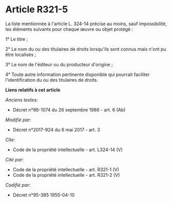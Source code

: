 # Article R321-5

La liste mentionnée à l'article L. 324-14 précise au moins, sauf impossibilité, les éléments suivants pour chaque œuvre ou
objet protégé : 

1° Le titre ; 

2° Le nom du ou des titulaires de droits lorsqu'ils sont connus mais n'ont pu être localisés ; 

3° Le nom de l'éditeur ou du producteur d'origine ; 

4° Toute autre information pertinente disponible qui pourrait faciliter l'identification du ou des titulaires de droits.

**Liens relatifs à cet article**

_Anciens textes_:

  - Décret n°86-1074 du 26 septembre 1986 - art. 6 (Ab)

_Modifié par_:

  - Décret n°2017-924 du 6 mai 2017 - art. 3

_Cite_:

  - Code de la propriété intellectuelle - art. L324-14 (V)

_Cité par_:

  - Code de la propriété intellectuelle - art. R321-1 (V)
  - Code de la propriété intellectuelle - art. R321-2 (V)

_Codifié par_:

  - Décret n°95-385 1955-04-10
